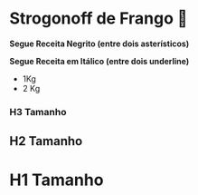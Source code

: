 # Strogonoff de Frango :chicken:

**Segue Receita Negrito (entre dois asterísticos)**

__Segue Receita em Itálico (entre dois underline)__



- 1Kg
- 2 Kg



### H3 Tamanho ###

## H2 Tamanho ##

# H1 Tamanho #









